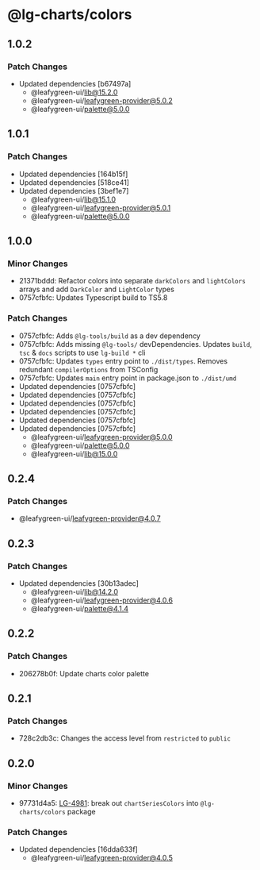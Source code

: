 # @lg-charts/colors

## 1.0.2

### Patch Changes

- Updated dependencies [b67497a]
  - @leafygreen-ui/lib@15.2.0
  - @leafygreen-ui/leafygreen-provider@5.0.2
  - @leafygreen-ui/palette@5.0.0

## 1.0.1

### Patch Changes

- Updated dependencies [164b15f]
- Updated dependencies [518ce41]
- Updated dependencies [3bef1e7]
  - @leafygreen-ui/lib@15.1.0
  - @leafygreen-ui/leafygreen-provider@5.0.1
  - @leafygreen-ui/palette@5.0.0

## 1.0.0

### Minor Changes

- 21371bddd: Refactor colors into separate `darkColors` and `lightColors` arrays and add `DarkColor` and `LightColor` types
- 0757cfbfc: Updates Typescript build to TS5.8

### Patch Changes

- 0757cfbfc: Adds `@lg-tools/build` as a dev dependency
- 0757cfbfc: Adds missing `@lg-tools/` devDependencies.
  Updates `build`, `tsc` & `docs` scripts to use `lg-build *` cli
- 0757cfbfc: Updates `types` entry point to `./dist/types`.
  Removes redundant `compilerOptions` from TSConfig
- 0757cfbfc: Updates `main` entry point in package.json to `./dist/umd`
- Updated dependencies [0757cfbfc]
- Updated dependencies [0757cfbfc]
- Updated dependencies [0757cfbfc]
- Updated dependencies [0757cfbfc]
- Updated dependencies [0757cfbfc]
- Updated dependencies [0757cfbfc]
  - @leafygreen-ui/leafygreen-provider@5.0.0
  - @leafygreen-ui/palette@5.0.0
  - @leafygreen-ui/lib@15.0.0

## 0.2.4

### Patch Changes

- @leafygreen-ui/leafygreen-provider@4.0.7

## 0.2.3

### Patch Changes

- Updated dependencies [30b13adec]
  - @leafygreen-ui/lib@14.2.0
  - @leafygreen-ui/leafygreen-provider@4.0.6
  - @leafygreen-ui/palette@4.1.4

## 0.2.2

### Patch Changes

- 206278b0f: Update charts color palette

## 0.2.1

### Patch Changes

- 728c2db3c: Changes the access level from `restricted` to `public`

## 0.2.0

### Minor Changes

- 97731d4a5: [LG-4981](https://jira.mongodb.org/browse/LG-4981): break out `chartSeriesColors` into `@lg-charts/colors` package

### Patch Changes

- Updated dependencies [16dda633f]
  - @leafygreen-ui/leafygreen-provider@4.0.5
